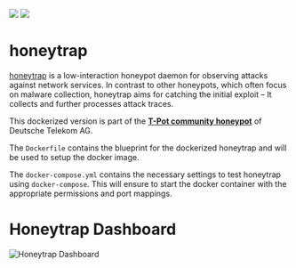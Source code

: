 [![](https://images.microbadger.com/badges/version/dtagdevsec/honeytrap:1710.svg)](https://microbadger.com/images/dtagdevsec/honeytrap:1710 "Get your own version badge on microbadger.com") [![](https://images.microbadger.com/badges/image/dtagdevsec/honeytrap:1710.svg)](https://microbadger.com/images/dtagdevsec/honeytrap:1710 "Get your own image badge on microbadger.com")

# honeytrap

[honeytrap](https://github.com/tillmannw/honeytrap) is a low-interaction honeypot daemon for observing attacks against network services. In contrast to other honeypots, which often focus on malware collection, honeytrap aims for catching the initial exploit – It collects and further processes attack traces.

This dockerized version is part of the **[T-Pot community honeypot](http://dtag-dev-sec.github.io/)** of Deutsche Telekom AG.

The `Dockerfile` contains the blueprint for the dockerized honeytrap and will be used to setup the docker image.  

The `docker-compose.yml` contains the necessary settings to test honeytrap using `docker-compose`. This will ensure to start the docker container with the appropriate permissions and port mappings.

# Honeytrap Dashboard

![Honeytrap Dashboard](https://raw.githubusercontent.com/dtag-dev-sec/tpotce/master/docker/honeytrap/doc/dashboard.png)
